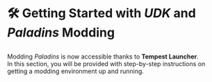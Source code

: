 # 🛠️ Getting Started with *UDK* and *Paladins* Modding
##
Modding *Paladins* is now accessible thanks to **Tempest Launcher**.<br>
In this section, you will be provided with step-by-step instructions on getting a modding environment up and running.